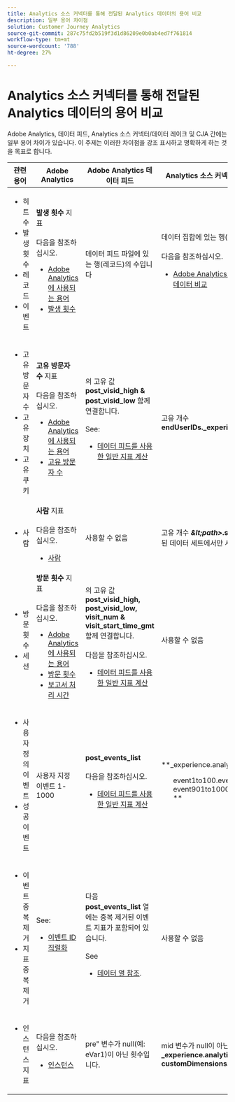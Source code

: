 ```yaml
---
title: Analytics 소스 커넥터를 통해 전달된 Analytics 데이터의 용어 비교
description: 일부 용어 차이점
solution: Customer Journey Analytics
source-git-commit: 287c75fd2b519f3d1d86209e0b0ab4ed7f761814
workflow-type: tm+mt
source-wordcount: '788'
ht-degree: 27%

---
```



# Analytics 소스 커넥터를 통해 전달된 Analytics 데이터의 용어 비교

Adobe Analytics, 데이터 피드, Analytics 소스 커넥터/데이터 레이크 및 CJA 간에는 일부 용어 차이가 있습니다. 이 주제는 이러한 차이점을 강조 표시하고 명확하게 하는 것을 목표로 합니다.

| 관련 용어 | Adobe Analytics | Adobe Analytics 데이터 피드 | Analytics 소스 커넥터/Data Lake | CJA | 참고 |
|---|---|---|---|---|---|
| <ul><li>히트 수</li><li>발생 횟수</li><li>레코드</li><li>이벤트</li></ul> | **발생 횟수** 지표<br><br>다음을 참조하십시오.<ul><li>[Adobe Analytics에 사용되는 용어](https://experienceleague.adobe.com/docs/analytics/technotes/terms.html?lang=ko-KR)</li><li>[발생 횟수](https://experienceleague.adobe.com/docs/analytics/components/metrics/occurrences.html?lang=ko-KR)</li></ul> | 데이터 피드 파일에 있는 행(레코드)의 수입니다 | 데이터 집합에 있는 행(레코드) 수<br><br>다음을 참조하십시오.<ul><li>[Adobe Analytics 데이터와 CJA 데이터 비교](https://experienceleague.adobe.com/docs/analytics-platform/using/troubleshooting/compare.html?lang=en)</li></ul> | **이벤트** 지표 | <ul><li>Adobe Analytics에서 &quot;히트&quot;와 &quot;발생&quot; 은 동의어입니다.</li><li>자세한 내용은 _사용자 지정 이벤트_ 아래의 제품에서 사용할 수 있습니다.</li><li>특정 데이터는 Analytics 소스 커넥터를 통해 AEP로 전송할 때 필터링됩니다. 자세한 내용은 [Adobe Analytics 데이터를 CJA 데이터와 비교](https://experienceleague.adobe.com/docs/analytics-platform/using/troubleshooting/compare.html?lang=en) |
| <ul><li>고유 방문자 수</li><li>고유 장치</li><li>고유 쿠키</li></ul> | **고유 방문자 수** 지표<br><br>다음을 참조하십시오.<ul><li>[Adobe Analytics에 사용되는 용어](https://experienceleague.adobe.com/docs/analytics/technotes/terms.html?lang=en)</li><li>[고유 방문자 수](https://experienceleague.adobe.com/docs/analytics/components/metrics/unique-visitors.html?lang=ko-KR)</li></ul> | 의 고유 값 **post\_visid\_high &amp; post\_visid\_low** 함께 연결합니다.<br><br>See:<ul><li>[데이터 피드를 사용한 일반 지표 계산](https://experienceleague.adobe.com/docs/analytics/export/analytics-data-feed/data-feed-contents/datafeeds-calculate.html?lang=en)</li></ul> | 고유 개수 **endUserIDs.\_experience.aaid.id** | **사람** 지표, **endUserIDs.\_experience.aaid.id** 가 개인 ID로 선택됩니다. | <ul><li>Adobe Analytics의 &quot;방문자&quot;는 일반적으로 쿠키와 같은 &quot;장치 식별자&quot;와 연결됩니다. AAID는 ECID가 아니라 Adobe Analytics의 기본 장치 식별자입니다. 참조 - [AAID, ECID, AACUCUSTOMER 및 Analytics 소스 커넥터](https://experienceleague.adobe.com/docs/analytics-platform/using/cja-overview/compare-aa-cja/aaid-ecid-adc.html?lang=en).</li><li>CJA에서는 &quot;방문자&quot;가 기본 지표가 아닙니다. 하지만 만약 당신이 **endUserIDs.\_experience.aaid.id** 개인 ID로서 CJA의 사람 지표는 Adobe Analytics의 고유 방문자 수와 거의 같습니다.</li></ul> |
| <ul><li>사람</li></ul> | **사람** 지표<br><br> 다음을 참조하십시오.<ul><li>[사람](https://experienceleague.adobe.com/docs/analytics/components/metrics/people.html?lang=en)</li></ul> | 사용할 수 없음 | 고유 개수 **_\&lt;path>_.stitchedId**(결합된 데이터 세트에서만 사용 가능) | **인물 지표** | <ul><li>CJA의 사람 지표는 개인 ID의 고유한 수입니다. CJA 연결에서 개인 ID로 선택하는 사항에 따라 사람 지표는 다른 의미일 수 있습니다.</ul></li> |
| <ul><li>방문 횟수</li><li>세션</li></ul> | **방문 횟수** 지표<br><br>다음을 참조하십시오.<ul><li>[Adobe Analytics에 사용되는 용어](https://experienceleague.adobe.com/docs/analytics/technotes/terms.html?lang=en)</li><li>[방문 횟수](https://experienceleague.adobe.com/docs/analytics/components/metrics/visits.html?lang=en)</li><li>[보고서 처리 시간](https://experienceleague.adobe.com/docs/analytics/components/virtual-report-suites/vrs-report-time-processing.html?lang=ko-KR)</ul></li> | 의 고유 값 **post\_visid\_high, post\_visid\_low, visit\_num &amp; visit\_start\_time\_gmt** 함께 연결합니다.<br><br>다음을 참조하십시오.<ul><li>[데이터 피드를 사용한 일반 지표 계산](https://experienceleague.adobe.com/docs/analytics/export/analytics-data-feed/data-feed-contents/datafeeds-calculate.html?lang=en)</li></ul> | 사용할 수 없음 | **세션** 지표 | <ul><li>Adobe Analytics 가상 보고서 세트 및 CJA 데이터 보기의 보고서 처리 시간을 사용하면 방문(세션)의 개념을 구성할 수 있습니다. 따라서 적용된 정의에 따라 방문(세션) 카운트가 환경 간에 다를 수 있습니다. 참조 - [Adobe Analytics 및 CJA 보고 기능에서 데이터 처리 비교](https://experienceleague.adobe.com/docs/analytics-platform/using/cja-overview/compare-aa-cja/data-processing-comparisons.html?lang=en) 및 [가상 보고서 세트, 데이터 보기, AEP 샌드박스 및 Analytics 소스 커넥터](https://experienceleague.adobe.com/docs/analytics-platform/using/cja-overview/compare-aa-cja/vrs-dataview-sandbox-adc.html?lang=en). |
| <ul><li>사용자 정의 이벤트</li><li>성공 이벤트</li></ul> | 사용자 지정 이벤트 1-1000 | **post\_events\_list**<br><br>&#x200B;다음을 참조하십시오.<ul><li>[데이터 피드를 사용한 일반 지표 계산](https://experienceleague.adobe.com/docs/analytics/export/analytics-data-feed/data-feed-contents/datafeeds-calculate.html?lang=en) | **\_experience.analytics .<ul>event1to100.event1 **through<br>** event901to1000.event1000 **</ul> | **\_experience.analytics .<ul>event1to100.event1 **through<br>** event901to1000.event1000 **</ul> | <ul><li>Adobe Analytics의 &quot;이벤트&quot;는 [성공 이벤트](https://experienceleague.adobe.com/docs/analytics/components/metrics/custom-events.html?lang=en) (사용자 지정 이벤트) 이미지 요청에 설정된 값을 반환합니다(데이터 수집 서버 호출).</ul> |
| <ul><li>이벤트 중복 제거</li><li>지표 중복 제거</ul></li> | See:<ul><li>[이벤트 ID 직렬화](https://experienceleague.adobe.com/docs/analytics/implementation/vars/page-vars/events/event-serialization.html?lang=en)</li></ul> | 다음 **post_events_list** 열에는 중복 제거된 이벤트 지표가 포함되어 있습니다.<br><br>See <ul><li>[데이터 열 참조](https://experienceleague.adobe.com/docs/analytics/export/analytics-data-feed/data-feed-contents/datafeeds-reference.html?lang=en). </ul></li> | 사용할 수 없음 | 다음을 참조하십시오.<ul><li>[지표 중복 제거 구성 요소 설정](https://experienceleague.adobe.com/docs/analytics-platform/using/cja-dataviews/component-settings/metric-deduplication.html?lang=ko-KR) | <ul><li>Adobe Analytics의 이벤트/지표 중복 제거는 CJA와 약간 다릅니다. Adobe Analytics에서 데이터 중복 제거는 데이터 처리 시 발생합니다. CJA에서 중복 제거는 보고서 런타임 시 발생하므로 보다 유연하게 대처할 수 있습니다. 중복 제거된 지표는 Adobe Analytics과 CJA에서 약간 다를 수 있습니다.</li></ul> |
| <ul><li>인스턴스 지표</li></ul> | 다음을 참조하십시오.<ul><li>[인스턴스](https://experienceleague.adobe.com/docs/analytics/components/metrics/instances.html?lang=en) | pre&quot; 변수가 null(예: eVar1)이 아닌 횟수입니다. | mid 변수가 null이 아닌 횟수(예: **\_experience.analytics .<br>customDimensions.eVars.eVar1**). | **인스턴스** 지표 | <ul><li>인스턴스는 일반적으로 변수가 설정된 횟수를 확인하는 수단으로 prop 및 eVar 열과 연결됩니다. |